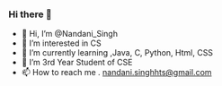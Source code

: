 ### Hi there 👋


- 👋 Hi, I’m @Nandani_Singh
- 👀 I’m interested in CS
- 🌱 I’m currently learning ,Java, C, Python, Html, CSS
- 💞️ I’m 3rd Year Student of CSE
- 📫 How to reach me . nandani.singhhts@gmail.com

